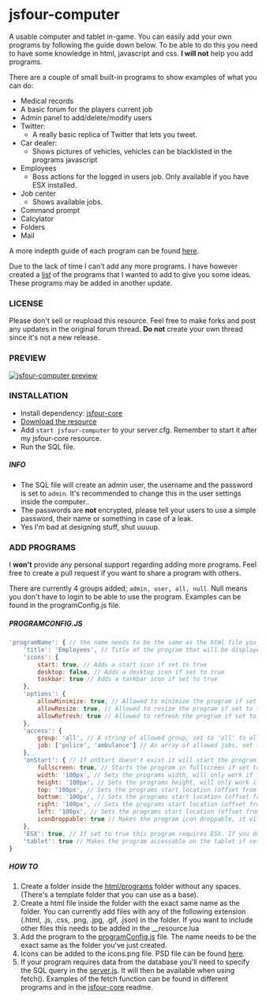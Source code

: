 # jsfour-computer
A usable computer and tablet in-game. You can easily add your own programs by following the guide down below. To be able to do this you need to have some knowledge in html, javascript and css. **I will not** help you add programs.

There are a couple of small built-in programs to show examples of what you can do:
* Medical records
* A basic forum for the players current job
* Admin panel to add/delete/modify users
* Twitter:
	* A really basic replica of Twitter that lets you tweet.
* Car dealer:
	* Shows pictures of vehicles, vehicles can be blacklisted in the programs javascript
* Employees
    * Boss actions for the logged in users job. Only available if you have ESX installed.
* Job center
    * Shows available jobs.
* Command prompt
* Calcylator
* Folders
* Mail

A more indepth guide of each program can be found <a href="" target="_blank">here</a>.

Due to the lack of time I can't add any more programs. I have however created a <a href="https://github.com/jonassvensson4/jsfour-computer/issues/1" target="_blank">list</a> of the programs that I wanted to add to give you some  ideas. These programs may be added in another update.

### LICENSE
Please don't sell or reupload this resource. 
Feel free to make forks and post any updates in the original forum thread. **Do not** create your own thread since it's not a new release.

### PREVIEW
[![jsfour-computer preview](https://img.youtube.com/vi/SpRQO5UtZSA/0.jpg)](https://www.youtube.com/watch?v=SpRQO5UtZSA)

### INSTALLATION
* Install dependency: <a href="https://github.com/jonassvensson4/jsfour-core">jsfour-core</a>
* <a href="https://github.com/jonassvensson4/jsfour-computer/releases">Download the resource</a>
* Add `start jsfour-computer` to your server.cfg. Remember to start it after my jsfour-core resource.
* Run the SQL file.

##### INFO
* The SQL file will create an admin user, the username and the password is set to `admin`. It's recommended to change this in the user settings inside the computer..
* The passwords are **not** encrypted, please tell your users to use a simple password, their name or something in case of a leak.
* Yes I'm bad at designing stuff, shut uuuup.

### ADD PROGRAMS
I **won't** provide any personal support regarding adding more programs. Feel free to create a pull request if you want to share a program with others.

There are currently 4 groups added; `admin, user, all, null`. Null means you don't have to login to be able to use the program. Examples can be found in the programConfig.js file.

##### PROGRAMCONFIG.JS
```javascript
'programName': { // the name needs to be the same as the html file you added in the programs folder
    'title': 'Employees', // Title of the program that will be displayed in the top left corner of the program.
    'icons': {
        start: true, // Adds a start icon if set to true
        desktop: false, // Adds a desktop icon if set to true
        taskbar: true // Adds a taskbar icon if set to true
    },
    'options': {
        allowMinimize: true, // Allowed to minimize the program if set to true
        allowResize: true, // Allowed to resize the program if set to true (toggle fullscreen)
        allowRefresh: true // Allowed to refresh the program if set to true (calls the programs refresh functon refreshprogramName() if you've created it in the programs js file)
    },
    'access': {
        group: 'all', // A string of allowed group, set to 'all' to allow all groups. If set to 'null' it won't read the job down below since null means that the user doesn't have to log in
        job: ['police', 'ambulance'] // An array of allowed jobs, set to ['all'] to allow all jobs
    },
    'onStart': { // If onStart doesn't exist it will start the program in fullscreen
        fullscreen: true, // Starts the program in fullscreen if set to true
        width: '100px', // Sets the programs width, will only work if fullscreen is set to false 
        height: '100px', // Sets the programs height, will only work if fullscreen is set to false
        top: '100px', // Sets the programs start location (offset from top), can't be combined with bottom
        bottom: '100px', // Sets the programs start location (offset from bottom), can't be combined with top
        right: '100px', // Sets the programs start location (offset from right), can't be combined with left
        left: '100px', // Sets the programs start location (offset from left), can't be combined with right
        iconDroppable: true // Makes the program icon droppable, it will accept other program icons 
    },
    'ESX': true, // If set to true this program requires ESX. If you don't have it installed you won't see this program. Added this to be able to make the script standalone. You won't need this in your program
    'tablet': true // Makes the program accessable on the tablet if set to true. It generates 2 copies of the html file so remember to use class instead of id on elements
}
```

##### HOW TO
1. Create a folder inside the <a href="https://github.com/jonassvensson4/jsfour-computer/html/programs" target="_blank">html/programs</a> folder without any spaces. (There's a template folder that you can use as a base). 
2. Create a html file inside the folder with the exact same name as the folder. You can currently add files with any of the following extension (.html, .js, .css, .png, .jpg, .gif, .json) in the folder. If you want to include other files this needs to be added in the __resource.lua
3. Add the program to the <a href="https://github.com/jonassvensson4/jsfour-computer/html/programs/programConfig.js" target="_blank">programConfig.js</a> file. The name needs to be the exact same as the folder you've just created.
4. Icons can be added to the icons.png file. PSD file can be found <a href="https://www.dropbox.com/s/c4uwn17hfixny16/icons.psd?dl=0" target="_blank">here</a>.
5. If your program requires data from the database you'll need to specify the SQL query in the <a href="https://github.com/jonassvensson4/jsfour-computer/server.js" target="_blank">server.js</a>. It will then be available when using fetch(). Examples of the fetch function can be found in different programs and in the <a href="https://github.com/jonassvensson4/jsfour-core/" target="_blank">jsfour-core</a> readme.

